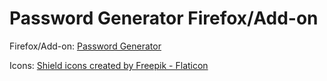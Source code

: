 # Password Generator Firefox/Add-on

Firefox/Add-on: [Password Generator]()

Icons: [Shield icons created by Freepik - Flaticon](https://www.flaticon.com/free-icons/shield)
